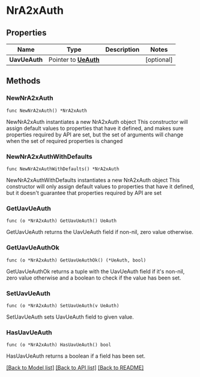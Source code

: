 # NrA2xAuth

## Properties

Name | Type | Description | Notes
------------ | ------------- | ------------- | -------------
**UavUeAuth** | Pointer to [**UeAuth**](UeAuth.md) |  | [optional] 

## Methods

### NewNrA2xAuth

`func NewNrA2xAuth() *NrA2xAuth`

NewNrA2xAuth instantiates a new NrA2xAuth object
This constructor will assign default values to properties that have it defined,
and makes sure properties required by API are set, but the set of arguments
will change when the set of required properties is changed

### NewNrA2xAuthWithDefaults

`func NewNrA2xAuthWithDefaults() *NrA2xAuth`

NewNrA2xAuthWithDefaults instantiates a new NrA2xAuth object
This constructor will only assign default values to properties that have it defined,
but it doesn't guarantee that properties required by API are set

### GetUavUeAuth

`func (o *NrA2xAuth) GetUavUeAuth() UeAuth`

GetUavUeAuth returns the UavUeAuth field if non-nil, zero value otherwise.

### GetUavUeAuthOk

`func (o *NrA2xAuth) GetUavUeAuthOk() (*UeAuth, bool)`

GetUavUeAuthOk returns a tuple with the UavUeAuth field if it's non-nil, zero value otherwise
and a boolean to check if the value has been set.

### SetUavUeAuth

`func (o *NrA2xAuth) SetUavUeAuth(v UeAuth)`

SetUavUeAuth sets UavUeAuth field to given value.

### HasUavUeAuth

`func (o *NrA2xAuth) HasUavUeAuth() bool`

HasUavUeAuth returns a boolean if a field has been set.


[[Back to Model list]](../README.md#documentation-for-models) [[Back to API list]](../README.md#documentation-for-api-endpoints) [[Back to README]](../README.md)


